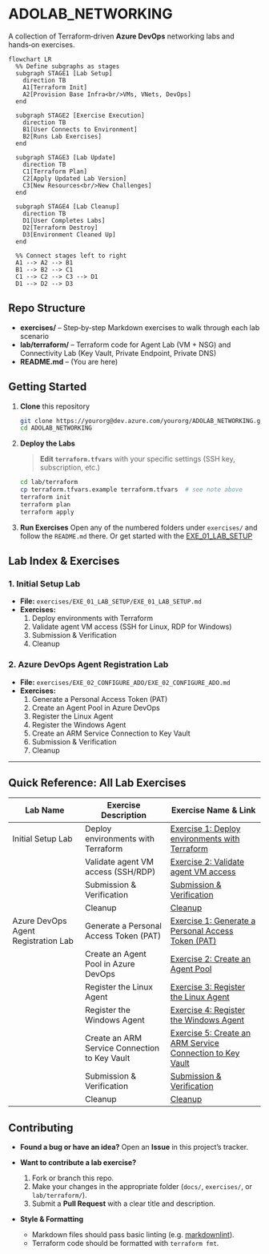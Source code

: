 # ADOLAB_NETWORKING

A collection of Terraform‑driven **Azure DevOps** networking labs and hands‑on exercises.

```mermaid
flowchart LR
  %% Define subgraphs as stages
  subgraph STAGE1 [Lab Setup]
    direction TB
    A1[Terraform Init]
    A2[Provision Base Infra<br/>VMs, VNets, DevOps]
  end

  subgraph STAGE2 [Exercise Execution]
    direction TB
    B1[User Connects to Environment]
    B2[Runs Lab Exercises]
  end

  subgraph STAGE3 [Lab Update]
    direction TB
    C1[Terraform Plan]
    C2[Apply Updated Lab Version]
    C3[New Resources<br/>New Challenges]
  end

  subgraph STAGE4 [Lab Cleanup]
    direction TB
    D1[User Completes Labs]
    D2[Terraform Destroy]
    D3[Environment Cleaned Up]
  end

  %% Connect stages left to right
  A1 --> A2 --> B1
  B1 --> B2 --> C1
  C1 --> C2 --> C3 --> D1
  D1 --> D2 --> D3
````

## Repo Structure

* **exercises/** – Step‑by‑step Markdown exercises to walk through each lab scenario
* **lab/terraform/** – Terraform code for Agent Lab (VM + NSG) and Connectivity Lab (Key Vault, Private Endpoint, Private DNS)
* **README.md** – (You are here)

## Getting Started

1. **Clone** this repository

   ```bash
   git clone https://yourorg@dev.azure.com/yourorg/ADOLAB_NETWORKING.git
   cd ADOLAB_NETWORKING
   ```

2. **Deploy the Labs**

   > **Edit `terraform.tfvars`** with your specific settings (SSH key, subscription, etc.)

   ```bash
   cd lab/terraform
   cp terraform.tfvars.example terraform.tfvars  # see note above
   terraform init
   terraform plan
   terraform apply
   ```

3. **Run Exercises**
   Open any of the numbered folders under `exercises/` and follow the `README.md` there.
   Or get started with the [EXE\_01\_LAB\_SETUP](exercises/EXE_01_LAB_SETUP/EXE_01_LAB_SETUP.md)


## Lab Index & Exercises

### 1. Initial Setup Lab
- **File:** `exercises/EXE_01_LAB_SETUP/EXE_01_LAB_SETUP.md`
- **Exercises:**
  1. Deploy environments with Terraform
  2. Validate agent VM access (SSH for Linux, RDP for Windows)
  3. Submission & Verification
  4. Cleanup


### 2. Azure DevOps Agent Registration Lab
- **File:** `exercises/EXE_02_CONFIGURE_ADO/EXE_02_CONFIGURE_ADO.md`
- **Exercises:**
  1. Generate a Personal Access Token (PAT)
  2. Create an Agent Pool in Azure DevOps
  3. Register the Linux Agent
  4. Register the Windows Agent
  5. Create an ARM Service Connection to Key Vault
  6. Submission & Verification
  7. Cleanup

---

## Quick Reference: All Lab Exercises

| Lab Name                              | Exercise Description                                 | Exercise Name & Link |
|---------------------------------------|-----------------------------------------------------|----------------------|
| Initial Setup Lab                     | Deploy environments with Terraform                  | [Exercise 1: Deploy environments with Terraform](exercises/EXE_01_LAB_SETUP/EXE_01_LAB_SETUP.md#exercise-1-deploy-environments-with-terraform) |
|                                       | Validate agent VM access (SSH/RDP)                  | [Exercise 2: Validate agent VM access](exercises/EXE_01_LAB_SETUP/EXE_01_LAB_SETUP.md#exercise-2-validate-agent-vm-access) |
|                                       | Submission & Verification                           | [Submission & Verification](exercises/EXE_01_LAB_SETUP/EXE_01_LAB_SETUP.md#submission--verification) |
|                                       | Cleanup                                             | [Cleanup](exercises/EXE_01_LAB_SETUP/EXE_01_LAB_SETUP.md#cleanup) |
| Azure DevOps Agent Registration Lab    | Generate a Personal Access Token (PAT)              | [Exercise 1: Generate a Personal Access Token (PAT)](exercises/EXE_02_CONFIGURE_ADO/EXE_02_CONFIGURE_ADO.md#exercise-1-generate-a-personal-access-token-pat) |
|                                       | Create an Agent Pool in Azure DevOps                | [Exercise 2: Create an Agent Pool](exercises/EXE_02_CONFIGURE_ADO/EXE_02_CONFIGURE_ADO.md#exercise-2-create-an-agent-pool) |
|                                       | Register the Linux Agent                            | [Exercise 3: Register the Linux Agent](exercises/EXE_02_CONFIGURE_ADO/EXE_02_CONFIGURE_ADO.md#exercise-3-register-the-linux-agent) |
|                                       | Register the Windows Agent                          | [Exercise 4: Register the Windows Agent](exercises/EXE_02_CONFIGURE_ADO/EXE_02_CONFIGURE_ADO.md#exercise-4-register-the-windows-agent) |
|                                       | Create an ARM Service Connection to Key Vault       | [Exercise 5: Create an ARM Service Connection to Key Vault](exercises/EXE_02_CONFIGURE_ADO/EXE_02_CONFIGURE_ADO.md#exercise-5-create-an-arm-service-connection-to-key-vault) |
|                                       | Submission & Verification                           | [Submission & Verification](exercises/EXE_02_CONFIGURE_ADO/EXE_02_CONFIGURE_ADO.md#submission--verification) |
|                                       | Cleanup                                             | [Cleanup](exercises/EXE_02_CONFIGURE_ADO/EXE_02_CONFIGURE_ADO.md#cleanup) |

## Contributing

* **Found a bug or have an idea?**
  Open an **Issue** in this project’s tracker.

* **Want to contribute a lab exercise?**

  1. Fork or branch this repo.
  2. Make your changes in the appropriate folder (`docs/`, `exercises/`, or `lab/terraform/`).
  3. Submit a **Pull Request** with a clear title and description.

* **Style & Formatting**

  * Markdown files should pass basic linting (e.g. [markdownlint](https://github.com/DavidAnson/markdownlint)).
  * Terraform code should be formatted with `terraform fmt`.